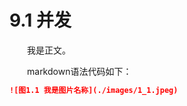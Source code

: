 # 9.1 并发

&emsp;&emsp;我是正文。

&emsp;&emsp;markdown语法代码如下：
```markdown
![图1.1 我是图片名称](./images/1_1.jpeg)

